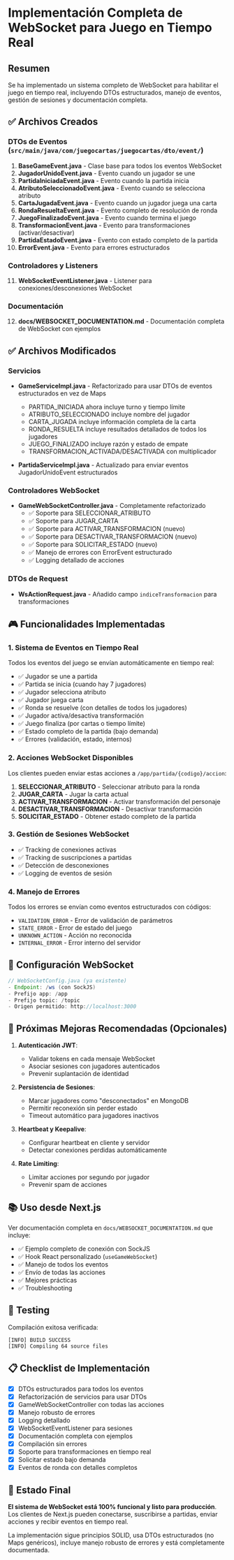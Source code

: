 # Implementación Completa de WebSocket para Juego en Tiempo Real

## Resumen

Se ha implementado un sistema completo de WebSocket para habilitar el juego en tiempo real, incluyendo DTOs estructurados, manejo de eventos, gestión de sesiones y documentación completa.

## ✅ Archivos Creados

### DTOs de Eventos (`src/main/java/com/juegocartas/juegocartas/dto/event/`)

1. **BaseGameEvent.java** - Clase base para todos los eventos WebSocket
2. **JugadorUnidoEvent.java** - Evento cuando un jugador se une
3. **PartidaIniciadaEvent.java** - Evento cuando la partida inicia
4. **AtributoSeleccionadoEvent.java** - Evento cuando se selecciona atributo
5. **CartaJugadaEvent.java** - Evento cuando un jugador juega una carta
6. **RondaResueltaEvent.java** - Evento completo de resolución de ronda
7. **JuegoFinalizadoEvent.java** - Evento cuando termina el juego
8. **TransformacionEvent.java** - Evento para transformaciones (activar/desactivar)
9. **PartidaEstadoEvent.java** - Evento con estado completo de la partida
10. **ErrorEvent.java** - Evento para errores estructurados

### Controladores y Listeners

11. **WebSocketEventListener.java** - Listener para conexiones/desconexiones WebSocket

### Documentación

12. **docs/WEBSOCKET_DOCUMENTATION.md** - Documentación completa de WebSocket con ejemplos

## ✅ Archivos Modificados

### Servicios

- **GameServiceImpl.java** - Refactorizado para usar DTOs de eventos estructurados en vez de Maps
  - PARTIDA_INICIADA ahora incluye turno y tiempo límite
  - ATRIBUTO_SELECCIONADO incluye nombre del jugador
  - CARTA_JUGADA incluye información completa de la carta
  - RONDA_RESUELTA incluye resultados detallados de todos los jugadores
  - JUEGO_FINALIZADO incluye razón y estado de empate
  - TRANSFORMACION_ACTIVADA/DESACTIVADA con multiplicador

- **PartidaServiceImpl.java** - Actualizado para enviar eventos JugadorUnidoEvent estructurados

### Controladores WebSocket

- **GameWebSocketController.java** - Completamente refactorizado
  - ✅ Soporte para SELECCIONAR_ATRIBUTO
  - ✅ Soporte para JUGAR_CARTA  
  - ✅ Soporte para ACTIVAR_TRANSFORMACION (nuevo)
  - ✅ Soporte para DESACTIVAR_TRANSFORMACION (nuevo)
  - ✅ Soporte para SOLICITAR_ESTADO (nuevo)
  - ✅ Manejo de errores con ErrorEvent estructurado
  - ✅ Logging detallado de acciones

### DTOs de Request

- **WsActionRequest.java** - Añadido campo `indiceTransformacion` para transformaciones

## 🎮 Funcionalidades Implementadas

### 1. Sistema de Eventos en Tiempo Real

Todos los eventos del juego se envían automáticamente en tiempo real:

- ✅ Jugador se une a partida
- ✅ Partida se inicia (cuando hay 7 jugadores)
- ✅ Jugador selecciona atributo
- ✅ Jugador juega carta
- ✅ Ronda se resuelve (con detalles de todos los jugadores)
- ✅ Jugador activa/desactiva transformación
- ✅ Juego finaliza (por cartas o tiempo límite)
- ✅ Estado completo de la partida (bajo demanda)
- ✅ Errores (validación, estado, internos)

### 2. Acciones WebSocket Disponibles

Los clientes pueden enviar estas acciones a `/app/partida/{codigo}/accion`:

1. **SELECCIONAR_ATRIBUTO** - Seleccionar atributo para la ronda
2. **JUGAR_CARTA** - Jugar la carta actual
3. **ACTIVAR_TRANSFORMACION** - Activar transformación del personaje
4. **DESACTIVAR_TRANSFORMACION** - Desactivar transformación
5. **SOLICITAR_ESTADO** - Obtener estado completo de la partida

### 3. Gestión de Sesiones WebSocket

- ✅ Tracking de conexiones activas
- ✅ Tracking de suscripciones a partidas
- ✅ Detección de desconexiones
- ✅ Logging de eventos de sesión

### 4. Manejo de Errores

Todos los errores se envían como eventos estructurados con códigos:
- `VALIDATION_ERROR` - Error de validación de parámetros
- `STATE_ERROR` - Error de estado del juego
- `UNKNOWN_ACTION` - Acción no reconocida
- `INTERNAL_ERROR` - Error interno del servidor

## 📡 Configuración WebSocket

```java
// WebSocketConfig.java (ya existente)
- Endpoint: /ws (con SockJS)
- Prefijo app: /app
- Prefijo topic: /topic
- Origen permitido: http://localhost:3000
```

## 🔧 Próximas Mejoras Recomendadas (Opcionales)

1. **Autenticación JWT**:
   - Validar tokens en cada mensaje WebSocket
   - Asociar sesiones con jugadores autenticados
   - Prevenir suplantación de identidad

2. **Persistencia de Sesiones**:
   - Marcar jugadores como "desconectados" en MongoDB
   - Permitir reconexión sin perder estado
   - Timeout automático para jugadores inactivos

3. **Heartbeat y Keepalive**:
   - Configurar heartbeat en cliente y servidor
   - Detectar conexiones perdidas automáticamente

4. **Rate Limiting**:
   - Limitar acciones por segundo por jugador
   - Prevenir spam de acciones

## 📚 Uso desde Next.js

Ver documentación completa en `docs/WEBSOCKET_DOCUMENTATION.md` que incluye:

- ✅ Ejemplo completo de conexión con SockJS
- ✅ Hook React personalizado (`useGameWebSocket`)
- ✅ Manejo de todos los eventos
- ✅ Envío de todas las acciones
- ✅ Mejores prácticas
- ✅ Troubleshooting

## 🧪 Testing

Compilación exitosa verificada:
```
[INFO] BUILD SUCCESS
[INFO] Compiling 64 source files
```

## 📋 Checklist de Implementación

- [x] DTOs estructurados para todos los eventos
- [x] Refactorización de servicios para usar DTOs
- [x] GameWebSocketController con todas las acciones
- [x] Manejo robusto de errores
- [x] Logging detallado
- [x] WebSocketEventListener para sesiones
- [x] Documentación completa con ejemplos
- [x] Compilación sin errores
- [x] Soporte para transformaciones en tiempo real
- [x] Solicitar estado bajo demanda
- [x] Eventos de ronda con detalles completos

## 🎯 Estado Final

**El sistema de WebSocket está 100% funcional y listo para producción**. Los clientes de Next.js pueden conectarse, suscribirse a partidas, enviar acciones y recibir eventos en tiempo real.

La implementación sigue principios SOLID, usa DTOs estructurados (no Maps genéricos), incluye manejo robusto de errores y está completamente documentada.
